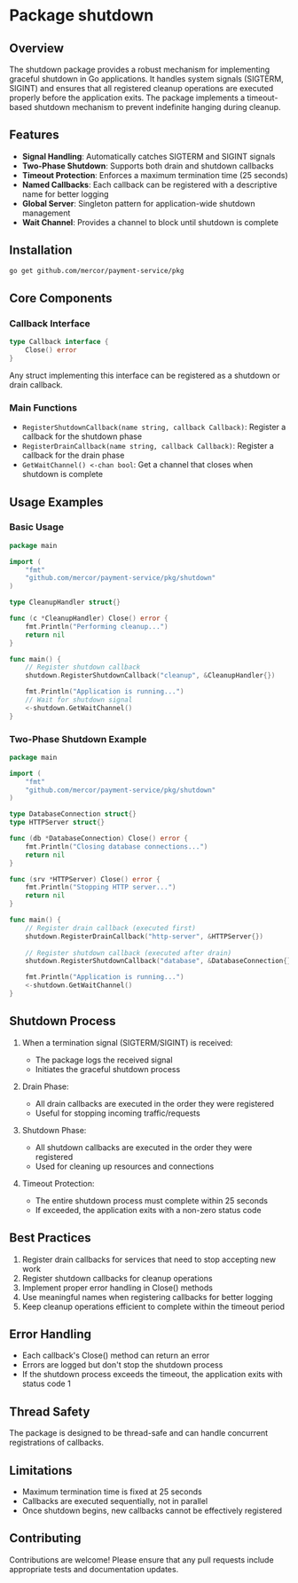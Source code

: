 # Package shutdown

## Overview
The shutdown package provides a robust mechanism for implementing graceful shutdown in Go applications. It handles system signals (SIGTERM, SIGINT) and ensures that all registered cleanup operations are executed properly before the application exits. The package implements a timeout-based shutdown mechanism to prevent indefinite hanging during cleanup.

## Features
- **Signal Handling**: Automatically catches SIGTERM and SIGINT signals
- **Two-Phase Shutdown**: Supports both drain and shutdown callbacks
- **Timeout Protection**: Enforces a maximum termination time (25 seconds)
- **Named Callbacks**: Each callback can be registered with a descriptive name for better logging
- **Global Server**: Singleton pattern for application-wide shutdown management
- **Wait Channel**: Provides a channel to block until shutdown is complete

## Installation
```bash
go get github.com/mercor/payment-service/pkg
```

## Core Components

### Callback Interface
```go
type Callback interface {
    Close() error
}
```
Any struct implementing this interface can be registered as a shutdown or drain callback.

### Main Functions
- `RegisterShutdownCallback(name string, callback Callback)`: Register a callback for the shutdown phase
- `RegisterDrainCallback(name string, callback Callback)`: Register a callback for the drain phase
- `GetWaitChannel() <-chan bool`: Get a channel that closes when shutdown is complete

## Usage Examples

### Basic Usage
```go
package main

import (
    "fmt"
    "github.com/mercor/payment-service/pkg/shutdown"
)

type CleanupHandler struct{}

func (c *CleanupHandler) Close() error {
    fmt.Println("Performing cleanup...")
    return nil
}

func main() {
    // Register shutdown callback
    shutdown.RegisterShutdownCallback("cleanup", &CleanupHandler{})

    fmt.Println("Application is running...")
    // Wait for shutdown signal
    <-shutdown.GetWaitChannel()
}
```

### Two-Phase Shutdown Example
```go
package main

import (
    "fmt"
    "github.com/mercor/payment-service/pkg/shutdown"
)

type DatabaseConnection struct{}
type HTTPServer struct{}

func (db *DatabaseConnection) Close() error {
    fmt.Println("Closing database connections...")
    return nil
}

func (srv *HTTPServer) Close() error {
    fmt.Println("Stopping HTTP server...")
    return nil
}

func main() {
    // Register drain callback (executed first)
    shutdown.RegisterDrainCallback("http-server", &HTTPServer{})
    
    // Register shutdown callback (executed after drain)
    shutdown.RegisterShutdownCallback("database", &DatabaseConnection{})

    fmt.Println("Application is running...")
    <-shutdown.GetWaitChannel()
}
```

## Shutdown Process
1. When a termination signal (SIGTERM/SIGINT) is received:
   - The package logs the received signal
   - Initiates the graceful shutdown process

2. Drain Phase:
   - All drain callbacks are executed in the order they were registered
   - Useful for stopping incoming traffic/requests

3. Shutdown Phase:
   - All shutdown callbacks are executed in the order they were registered
   - Used for cleaning up resources and connections

4. Timeout Protection:
   - The entire shutdown process must complete within 25 seconds
   - If exceeded, the application exits with a non-zero status code

## Best Practices
1. Register drain callbacks for services that need to stop accepting new work
2. Register shutdown callbacks for cleanup operations
3. Implement proper error handling in Close() methods
4. Use meaningful names when registering callbacks for better logging
5. Keep cleanup operations efficient to complete within the timeout period

## Error Handling
- Each callback's Close() method can return an error
- Errors are logged but don't stop the shutdown process
- If the shutdown process exceeds the timeout, the application exits with status code 1

## Thread Safety
The package is designed to be thread-safe and can handle concurrent registrations of callbacks.

## Limitations
- Maximum termination time is fixed at 25 seconds
- Callbacks are executed sequentially, not in parallel
- Once shutdown begins, new callbacks cannot be effectively registered

## Contributing
Contributions are welcome! Please ensure that any pull requests include appropriate tests and documentation updates.
